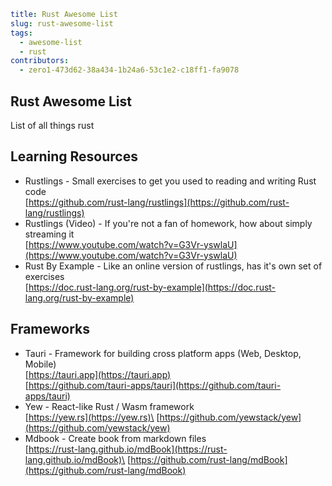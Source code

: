 ```yaml hidden
title: Rust Awesome List
slug: rust-awesome-list
tags:
  - awesome-list
  - rust
contributors:
  - zero1-473d62-38a434-1b24a6-53c1e2-c18ff1-fa9078
```

## Rust Awesome List

List of all things rust

## Learning Resources

- Rustlings - Small exercises to get you used to reading and writing Rust code\
  [https://github.com/rust-lang/rustlings](https://github.com/rust-lang/rustlings)
- Rustlings (Video) - If you're not a fan of homework, how about simply streaming it\
  [https://www.youtube.com/watch?v=G3Vr-yswlaU](https://www.youtube.com/watch?v=G3Vr-yswlaU)
- Rust By Example - Like an online version of rustlings, has it's own set of exercises\
  [https://doc.rust-lang.org/rust-by-example](https://doc.rust-lang.org/rust-by-example)

## Frameworks

- Tauri - Framework for building cross platform apps (Web, Desktop, Mobile)\
  [https://tauri.app](https://tauri.app) \
  [https://github.com/tauri-apps/tauri](https://github.com/tauri-apps/tauri)
- Yew - React-like Rust / Wasm framework\
  [https://yew.rs](https://yew.rs)\
  [https://github.com/yewstack/yew](https://github.com/yewstack/yew)
- Mdbook - Create book from markdown files\
  [https://rust-lang.github.io/mdBook](https://rust-lang.github.io/mdBook)\
  [https://github.com/rust-lang/mdBook](https://github.com/rust-lang/mdBook)
